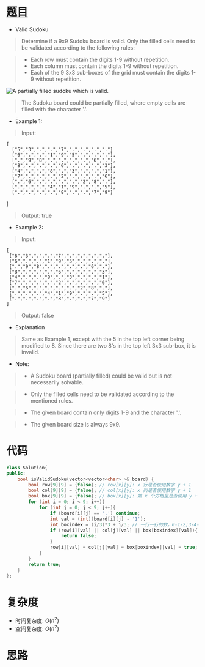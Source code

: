 # [题目](https://leetcode.com/problems/valid-sudoku/)

* Valid Sudoku

> Determine if a 9x9 Sudoku board is valid. Only the filled cells need to be validated according to the following rules:

>- Each row must contain the digits 1-9 without repetition.
>- Each column must contain the digits 1-9 without repetition.
>- Each of the 9 3x3 sub-boxes of the grid must contain the digits 1-9 without repetition.

![A partially filled sudoku which is valid.](https://upload.wikimedia.org/wikipedia/commons/thumb/f/ff/Sudoku-by-L2G-20050714.svg/250px-Sudoku-by-L2G-20050714.svg.png)

> The Sudoku board could be partially filled, where empty cells are filled with the character '.'.

* Example 1:

> Input:

    [
      ["5","3",".",".","7",".",".",".","."]
      ["6",".",".","1","9","5",".",".","."],
      [".","9","8",".",".",".",".","6","."],
      ["8",".",".",".","6",".",".",".","3"],
      ["4",".",".","8",".","3",".",".","1"],
      ["7",".",".",".","2",".",".",".","6"],
      [".","6",".",".",".",".","2","8","."],
      [".",".",".","4","1","9",".",".","5"],
      [".",".",".",".","8",".",".","7","9"]
   ]
   
> Output: true

* Example 2:

> Input:
    
    [
     ["8","3",".",".","7",".",".",".","."],
     ["6",".",".","1","9","5",".",".","."],
     [".","9","8",".",".",".",".","6","."],
     ["8",".",".",".","6",".",".",".","3"],
     ["4",".",".","8",".","3",".",".","1"],
     ["7",".",".",".","2",".",".",".","6"],
     [".","6",".",".",".",".","2","8","."],
     [".",".",".","4","1","9",".",".","5"],
     [".",".",".",".","8",".",".","7","9"]
    ]

> Output: false

* Explanation

> Same as Example 1, except with the 5 in the top left corner being modified to 8. Since there are two 8's in the top left 3x3 sub-box, it is invalid.

* Note:

>- A Sudoku board (partially filled) could be valid but is not necessarily solvable.

>- Only the filled cells need to be validated according to the mentioned rules.

>- The given board contain only digits 1-9 and the character '.'.

>- The given board size is always 9x9.


# 代码

```cpp
class Solution{
public:
    bool isValidSudoku(vector<vector<char> >& board) {
        bool row[9][9] = {false}; // row[x][y]: x 行是否使用数字 y + 1
        bool col[9][9] = {false}; // col[x][y]: x 列是否使用数字 y + 1
        bool box[9][9] = {false}; // box[x][y]: 第 x 个方格里是否使用 y + 1
        for (int i = 0; i < 9; i++){
            for (int j = 0; j < 9; j++){
                if (board[i][j] == '.') continue;
                int val = (int)(board[i][j] - '1');
                int boxindex = (i/3)*3 + j/3; // 一行一行的数，0-1-2;3-4-5;6-7-8
                if (row[i][val] || col[j][val] || box[boxindex][val]){
                    return false;
                }
                row[i][val] = col[j][val] = box[boxindex][val] = true;
            }
        }
        return true;
    }
};
```

# 复杂度

* 时间复杂度: $O(n^2)$
* 空间复杂度: $O(n^2)$

# 思路

